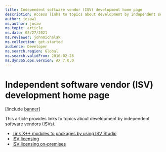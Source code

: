 ```yaml
---
title: Independent software vendor (ISV) development home page
description: Access links to topics about development by independent software vendors (ISVs), including links to ISV licensing.
author: josaw1
ms.author: josaw
ms.topic: article
ms.date: 08/27/2021
ms.reviewer: johnmichalak
ms.collection: get-started
audience: Developer
ms.search.region: Global
ms.search.validFrom: 2016-02-28
ms.dyn365.ops.version: AX 7.0.0
---
```


# Independent software vendor (ISV) development home page

[!include [banner](../includes/banner.md)]

This article provides links to topics about development by independent software vendors (ISVs).

+ [Link X++ modules to packages by using ISV Studio](isv-studio-solutions.md)
+ [ISV licensing](isv-licensing.md)
+ [ISV licensing on-premises](isv-licensing-on-prem.md)

